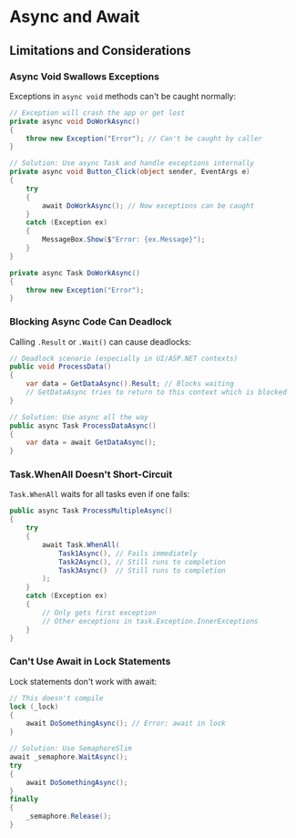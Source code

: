 # Async and Await
## Limitations and Considerations
### Async Void Swallows Exceptions

Exceptions in `async void` methods can't be caught normally:

```csharp
// Exception will crash the app or get lost
private async void DoWorkAsync()
{
    throw new Exception("Error"); // Can't be caught by caller
}

// Solution: Use async Task and handle exceptions internally
private async void Button_Click(object sender, EventArgs e)
{
    try
    {
        await DoWorkAsync(); // Now exceptions can be caught
    }
    catch (Exception ex)
    {
        MessageBox.Show($"Error: {ex.Message}");
    }
}

private async Task DoWorkAsync()
{
    throw new Exception("Error");
}
```

### Blocking Async Code Can Deadlock

Calling `.Result` or `.Wait()` can cause deadlocks:

```csharp
// Deadlock scenario (especially in UI/ASP.NET contexts)
public void ProcessData()
{
    var data = GetDataAsync().Result; // Blocks waiting
    // GetDataAsync tries to return to this context which is blocked
}

// Solution: Use async all the way
public async Task ProcessDataAsync()
{
    var data = await GetDataAsync();
}
```

### Task.WhenAll Doesn't Short-Circuit

`Task.WhenAll` waits for all tasks even if one fails:

```csharp
public async Task ProcessMultipleAsync()
{
    try
    {
        await Task.WhenAll(
            Task1Async(), // Fails immediately
            Task2Async(), // Still runs to completion
            Task3Async()  // Still runs to completion
        );
    }
    catch (Exception ex)
    {
        // Only gets first exception
        // Other exceptions in task.Exception.InnerExceptions
    }
}
```

### Can't Use Await in Lock Statements

Lock statements don't work with await:

```csharp
// This doesn't compile
lock (_lock)
{
    await DoSomethingAsync(); // Error: await in lock
}

// Solution: Use SemaphoreSlim
await _semaphore.WaitAsync();
try
{
    await DoSomethingAsync();
}
finally
{
    _semaphore.Release();
}
```
